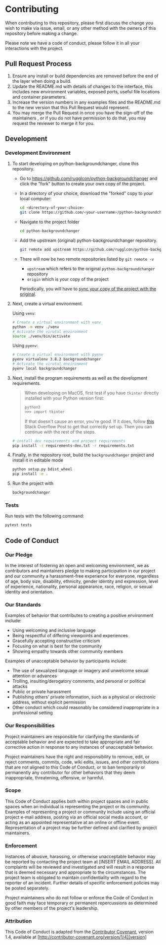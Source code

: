 # Contributing

When contributing to this repository, please first discuss the change you wish to make via issue,
email, or any other method with the owners of this repository before making a change. 

Please note we have a code of conduct, please follow it in all your interactions with the project.

## Pull Request Process

1. Ensure any install or build dependencies are removed before the end of the layer when doing a 
   build.
2. Update the README.md with details of changes to the interface, this includes new environment 
   variables, exposed ports, useful file locations and container parameters.
3. Increase the version numbers in any examples files and the README.md to the new version that this
   Pull Request would represent.
4. You may merge the Pull Request in once you have the sign-off of the maintainers , or if you 
   do not have permission to do that, you may request the reviewer to merge it for you.

## Development

### Development Environment

1. To start developing on python-backgroundchanger, clone this repository.
    * Go to https://github.com/rugglcon/python-backgroundchanger and click the "fork" button to create your own copy of the project.
    * In a directory of your choice, download the "forked" copy to your local computer:
        ```sh
        cd <directory-of-your-choice>
        git clone https://github.com/<your-username>/python-backgroundchanger.git
        ```
    * Navigate to the project folder
        ```sh
        cd python-backgroundchanger
        ```
    * Add the upstream (original) python-backgroundchanger repository.
        ```sh
        git remote add upstream https://github.com/rugglcon/python-backgroundchanger.git
        ```
    * There will now be two remote repositories listed by `git remote -v`
        * `upstream` which refers to the original `python-backgroundchanger` repository
        * `origin` which is your copy of the project

        Periodically, you will have to [sync your copy of the project with the original](https://docs.github.com/en/free-pro-team@latest/github/collaborating-with-issues-and-pull-requests/syncing-a-fork).

2. Next, create a virtual environment.

    Using `venv`:
    ```sh
    # Create a virtual environment with venv
    python -m venv ./venv
    # Activate the virutal environment
    source ./venv/bin/activate
    ```

    Using `pyenv`:
    ```sh
    # Create a virtual environment with pyenv
    pyenv virtualenv 3.8.2 backgroundchanger
    # Activate the virutal environment
    pyenv local backgroundchanger
    ```

3. Next, install the program requirements as well as the development requirements.

    > When developing on MacOS, first test if you have `tkinter` directly installed with your Python version first:
    > ```sh
    > python3
    > >>> import tkinter
    > ```
    > If that doesn't cause an error, you're good. If it does, follow [this](https://stackoverflow.com/a/60469203/9565946) Stack Overflow Post to get that correctly set up. Then you can continue with the rest of the steps.

    ```sh
    # install dev requirements and project requirements
    pip install -r requirements-dev.txt -r requirements.txt
    ```

4. Finally, in the repository root, build the `backgroundchanger` project and install it in editable mode
   ```sh
   python setup.py bdist_wheel
   pip install -e .
   ```

5. Run the project with
    ```sh
    backgroundchanger
    ```

### Tests
Run tests with the following command:
```sh
pytest tests
```

## Code of Conduct

### Our Pledge

In the interest of fostering an open and welcoming environment, we as
contributors and maintainers pledge to making participation in our project and
our community a harassment-free experience for everyone, regardless of age, body
size, disability, ethnicity, gender identity and expression, level of experience,
nationality, personal appearance, race, religion, or sexual identity and
orientation.

### Our Standards

Examples of behavior that contributes to creating a positive environment
include:

* Using welcoming and inclusive language
* Being respectful of differing viewpoints and experiences
* Gracefully accepting constructive criticism
* Focusing on what is best for the community
* Showing empathy towards other community members

Examples of unacceptable behavior by participants include:

* The use of sexualized language or imagery and unwelcome sexual attention or
advances
* Trolling, insulting/derogatory comments, and personal or political attacks
* Public or private harassment
* Publishing others' private information, such as a physical or electronic
  address, without explicit permission
* Other conduct which could reasonably be considered inappropriate in a
  professional setting

### Our Responsibilities

Project maintainers are responsible for clarifying the standards of acceptable
behavior and are expected to take appropriate and fair corrective action in
response to any instances of unacceptable behavior.

Project maintainers have the right and responsibility to remove, edit, or
reject comments, commits, code, wiki edits, issues, and other contributions
that are not aligned to this Code of Conduct, or to ban temporarily or
permanently any contributor for other behaviors that they deem inappropriate,
threatening, offensive, or harmful.

### Scope

This Code of Conduct applies both within project spaces and in public spaces
when an individual is representing the project or its community. Examples of
representing a project or community include using an official project e-mail
address, posting via an official social media account, or acting as an appointed
representative at an online or offline event. Representation of a project may be
further defined and clarified by project maintainers.

### Enforcement

Instances of abusive, harassing, or otherwise unacceptable behavior may be
reported by contacting the project team at [INSERT EMAIL ADDRESS]. All
complaints will be reviewed and investigated and will result in a response that
is deemed necessary and appropriate to the circumstances. The project team is
obligated to maintain confidentiality with regard to the reporter of an incident.
Further details of specific enforcement policies may be posted separately.

Project maintainers who do not follow or enforce the Code of Conduct in good
faith may face temporary or permanent repercussions as determined by other
members of the project's leadership.

### Attribution

This Code of Conduct is adapted from the [Contributor Covenant][homepage], version 1.4,
available at [http://contributor-covenant.org/version/1/4][version]

[homepage]: http://contributor-covenant.org
[version]: http://contributor-covenant.org/version/1/4
